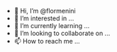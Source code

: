 - 👋 Hi, I’m @flormenini
- 👀 I’m interested in ...
- 🌱 I’m currently learning ...
- 💞️ I’m looking to collaborate on ...
- 📫 How to reach me ...

<!---
flormenini/flormenini is a ✨ special ✨ repository because its `README.md` (this file) appears on your GitHub profile.
You can click the Preview link to take a look at your changes.
--->
